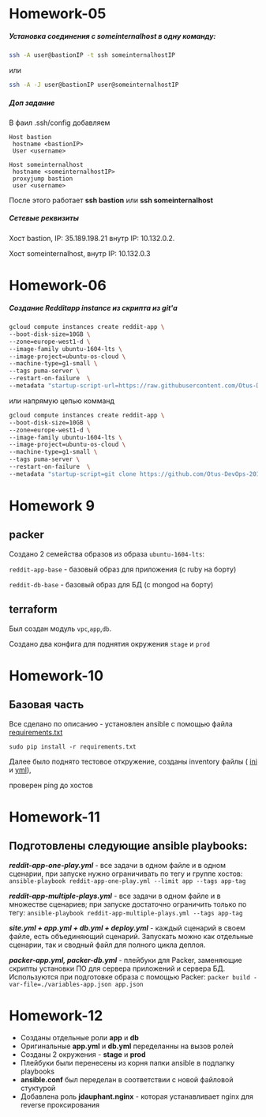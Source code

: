 # Homework-05
##### Установка соединения с someinternalhost в одну команду:
```sh
ssh -A user@bastionIP -t ssh someinternalhostIP
```
или
```sh
ssh -A -J user@bastionIP user@someinternalhostIP
```
##### Доп задание
В фаил .ssh/config добавляем
```
Host bastion
 hostname <bastionIP>
 User <username>

Host someinternalhost
 hostname <someinternalhostIP>
 proxyjump bastion
 user <username>
```
После этого работает **ssh bastion** или **ssh someinternalhost**

##### Сетевые реквизиты
Хост bastion,
IP: 35.189.198.21
внутр IP: 10.132.0.2.

Хост someinternalhost,
внутр IP: 10.132.0.3
# Homework-06 
##### Создание Redditapp instance из скрипта из git'а
```sh
gcloud compute instances create reddit-app \
--boot-disk-size=10GB \
--zone=europe-west1-d \
--image-family ubuntu-1604-lts \
--image-project=ubuntu-os-cloud \
--machine-type=g1-small \
--tags puma-server \
--restart-on-failure  \
--metadata "startup-script-url=https://raw.githubusercontent.com/Otus-DevOps-2017-11/etozhecyber_infra/Infra-2/startup.sh"
```
или напрямую цепью комманд
```sh
gcloud compute instances create reddit-app \
--boot-disk-size=10GB \
--zone=europe-west1-d \
--image-family ubuntu-1604-lts \
--image-project=ubuntu-os-cloud \
--machine-type=g1-small \
--tags puma-server \
--restart-on-failure  \
--metadata "startup-script=git clone https://github.com/Otus-DevOps-2017-11/reddit.git && cd reddit && bundle install && puma -d"
```

# Homework 9
## packer
Создано 2 семейства образов из образа `ubuntu-1604-lts`:

 `reddit-app-base` - базовый образ для приложения (с ruby на борту)

 `reddit-db-base` - базовый образ для БД (c mongod на борту)

## terraform
Был создан модуль `vpc`,`app`,`db`.

Создано два конфига для поднятия окружения `stage` и `prod`

# Homework-10
## Базовая часть

Все сделано по описанию - установлен ansible с помощью файла [requirements.txt](./ansible/requirements.txt)

```
sudo pip install -r requirements.txt
```
Далее было поднято тестовое откружение, созданы inventory файлы (
[ini](./ansible/inventory) и [yml](./ansible/inventory.yml)),

проверен ping до хостов

# Homework-11

## Подготовлены следующие ansible playbooks:
***reddit-app-one-play.yml*** - все задачи в одном файле и в одном сценарии, при запуске нужно ограничивать по тегу и группе хостов:
```ansible-playbook reddit-app-one-play.yml --limit app --tags app-tag```

***reddit-app-multiple-plays.yml*** - все задачи в одном файле и в множестве сценариев; при запуске достаточно ограничить только по тегу:
```ansible-playbook reddit-app-multiple-plays.yml --tags app-tag```

***site.yml + app.yml + db.yml + deploy.yml*** - каждый сценарий в своем файле, есть объединяющий сценарий. Запускать можно как отдельные сценарии, так и сводный файл для полного цикла деплоя.

***packer-app.yml, packer-db.yml*** - плейбуки для Packer, заменяющие скрипты установки ПО для сервера приложений и сервера БД. Используются при подготовке образа с помощью Packer:
```packer build -var-file=./variables-app.json app.json```

# Homework-12

* Созданы отдельные роли **app** и **db**
* Оригинальные **app.yml** и **db.yml** переделанны на вызов ролей
* Созданы 2 окружения - **stage** и **prod**
* Плейбуки были перенесены из корня папки ansible в подпапку playbooks
* **ansible.conf** был переделан в соответствии с новой файловой стуктурой
* Добавлена роль **jdauphant.nginx** - которая устанавливает nginx для reverse проксирования 
